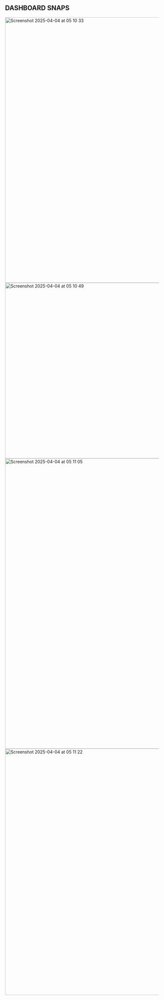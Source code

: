 ## DASHBOARD SNAPS
<img width="866" alt="Screenshot 2025-04-04 at 05 10 33" src="https://github.com/user-attachments/assets/f1885601-fa7d-49fd-91df-d1eaa1ee8db9" />
<img width="573" alt="Screenshot 2025-04-04 at 05 10 49" src="https://github.com/user-attachments/assets/8620d631-5f64-4191-8740-17c678dca0c5" />
<img width="947" alt="Screenshot 2025-04-04 at 05 11 05" src="https://github.com/user-attachments/assets/b6231363-0efa-41ba-be22-4fb725fe12e4" />
<img width="804" alt="Screenshot 2025-04-04 at 05 11 22" src="https://github.com/user-attachments/assets/57d685e3-e1d3-4f88-bef8-c094e405345e" />
